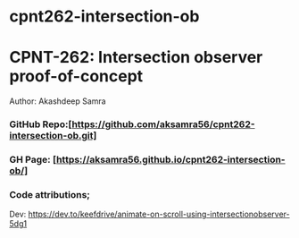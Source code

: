 # cpnt262-intersection-ob
# CPNT-262: Intersection observer proof-of-concept
Author: Akashdeep Samra

### GitHub Repo:[https://github.com/aksamra56/cpnt262-intersection-ob.git]
### GH Page: [https://aksamra56.github.io/cpnt262-intersection-ob/]

### Code attributions; 
Dev: https://dev.to/keefdrive/animate-on-scroll-using-intersectionobserver-5dg1


